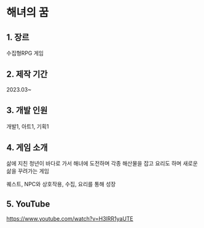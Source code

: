 # 해녀의 꿈
## 1. 장르 

수집형RPG 게임
## 2. 제작 기간 

2023.03~
## 3. 개발 인원

개발1, 아트1, 기획1
## 4. 게임 소개

삶에 지친 청년이 바다로 가서 해녀에 도전하며 각종 해산물을 잡고 요리도 하며 새로운 삶을 꾸려가는 게임

퀘스트, NPC와 상호작용, 수집, 요리를 통해 성장
## 5. YouTube
<https://www.youtube.com/watch?v=H3lRR1yaUTE>
